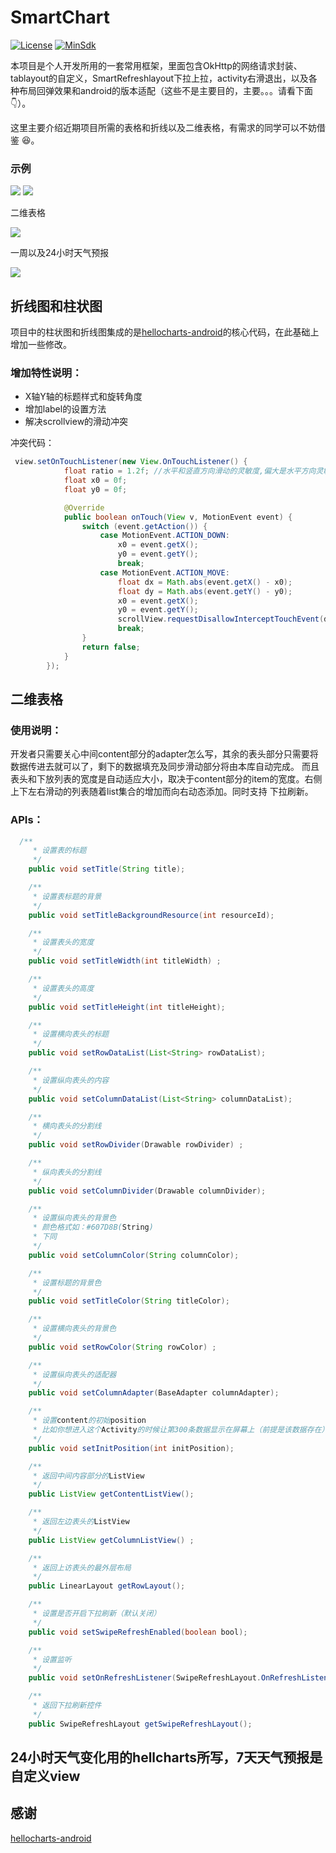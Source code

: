 # SmartChart

[![License](https://img.shields.io/badge/License%20-Apache%202-337ab7.svg)](https://www.apache.org/licenses/LICENSE-2.0)
[![MinSdk](https://img.shields.io/badge/%20MinSdk%20-%2012%2B%20-f0ad4e.svg?style=flat)](https://android-arsenal.com/api?level=12)


本项目是个人开发所用的一套常用框架，里面包含OkHttp的网络请求封装、tablayout的自定义，SmartRefreshlayout下拉上拉，activity右滑退出，以及各种布局回弹效果和android的版本适配（这些不是主要目的，主要。。。请看下面👇）。

这里主要介绍近期项目所需的表格和折线以及二维表格，有需求的同学可以不妨借鉴 😆。

### 示例

![](https://github.com/huashengzzz/SmartChart/blob/master/images/one.gif)  ![](https://github.com/huashengzzz/SmartChart/blob/master/images/two.gif)

二维表格

![](https://github.com/huashengzzz/SmartChart/blob/master/images/three.gif)

一周以及24小时天气预报

![](https://github.com/huashengzzz/SmartChart/blob/master/images/four.gif)

## 折线图和柱状图

项目中的柱状图和折线图集成的是[hellocharts-android](https://github.com/lecho/hellocharts-android)的核心代码，在此基础上增加一些修改。

### 增加特性说明：

  - X轴Y轴的标题样式和旋转角度
  - 增加label的设置方法
  - 解决scrollview的滑动冲突
  
冲突代码：
```java
 view.setOnTouchListener(new View.OnTouchListener() {
            float ratio = 1.2f; //水平和竖直方向滑动的灵敏度,偏大是水平方向灵敏
            float x0 = 0f;
            float y0 = 0f;

            @Override
            public boolean onTouch(View v, MotionEvent event) {
                switch (event.getAction()) {
                    case MotionEvent.ACTION_DOWN:
                        x0 = event.getX();
                        y0 = event.getY();
                        break;
                    case MotionEvent.ACTION_MOVE:
                        float dx = Math.abs(event.getX() - x0);
                        float dy = Math.abs(event.getY() - y0);
                        x0 = event.getX();
                        y0 = event.getY();
                        scrollView.requestDisallowInterceptTouchEvent(dx * ratio > dy);
                        break;
                }
                return false;
            }
        });
 ```
  
## 二维表格

### 使用说明：
  
  开发者只需要关心中间content部分的adapter怎么写，其余的表头部分只需要将数据传进去就可以了，剩下的数据填充及同步滑动部分将由本库自动完成。
  而且表头和下放列表的宽度是自动适应大小，取决于content部分的item的宽度。右侧上下左右滑动的列表随着list集合的增加而向右动态添加。同时支持
  下拉刷新。
  
### APIs：

```java
  /**
     * 设置表的标题
     */
    public void setTitle(String title);

    /**
     * 设置表标题的背景
     */
    public void setTitleBackgroundResource(int resourceId);

    /**
     * 设置表头的宽度
     */
    public void setTitleWidth(int titleWidth) ;

    /**
     * 设置表头的高度
     */
    public void setTitleHeight(int titleHeight);

    /**
     * 设置横向表头的标题
     */
    public void setRowDataList(List<String> rowDataList);

    /**
     * 设置纵向表头的内容
     */
    public void setColumnDataList(List<String> columnDataList);

    /**
     * 横向表头的分割线
     */
    public void setRowDivider(Drawable rowDivider) ;

    /**
     * 纵向表头的分割线
     */
    public void setColumnDivider(Drawable columnDivider);

    /**
     * 设置纵向表头的背景色
     * 颜色格式如：#607D8B(String)
     * 下同
     */
    public void setColumnColor(String columnColor);

    /**
     * 设置标题的背景色
     */
    public void setTitleColor(String titleColor);

    /**
     * 设置横向表头的背景色
     */
    public void setRowColor(String rowColor) ;

    /**
     * 设置纵向表头的适配器
     */
    public void setColumnAdapter(BaseAdapter columnAdapter);

    /**
     * 设置content的初始position
     * 比如你想进入这个Activity的时候让第300条数据显示在屏幕上（前提是该数据存在）
     */
    public void setInitPosition(int initPosition);

    /**
     * 返回中间内容部分的ListView
     */
    public ListView getContentListView();

    /**
     * 返回左边表头的ListView
     */
    public ListView getColumnListView() ;

    /**
     * 返回上访表头的最外层布局
     */
    public LinearLayout getRowLayout();

    /**
     * 设置是否开启下拉刷新（默认关闭）
     */
    public void setSwipeRefreshEnabled(boolean bool);

    /**
     * 设置监听
     */
    public void setOnRefreshListener(SwipeRefreshLayout.OnRefreshListener listener) ;

	/**
	 * 返回下拉刷新控件
	 */
    public SwipeRefreshLayout getSwipeRefreshLayout();
 ```
 
## 24小时天气变化用的hellcharts所写，7天天气预报是自定义view 
 
## 感谢
[hellocharts-android](https://github.com/lecho/hellocharts-android) 








